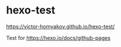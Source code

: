 # hexo-test

https://victor-homyakov.github.io/hexo-test/

Test for https://hexo.io/docs/github-pages
